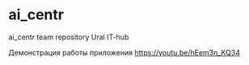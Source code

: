 # ai_centr
ai_centr team repository Ural IT-hub

Демонстрация работы приложения https://youtu.be/hEem3n_KQ34
